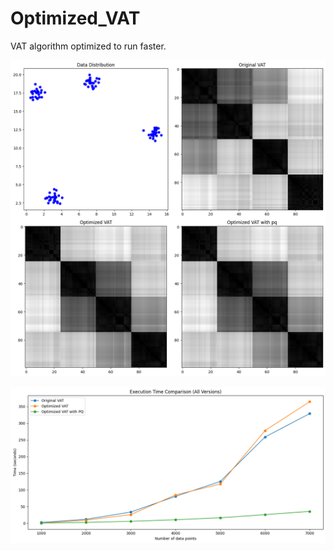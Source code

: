# Optimized_VAT
VAT algorithm optimized to run faster.

![Image Test](images/image_test.png "Image test")

![Run time comparison](images/runtime.png "Run time comparison")

